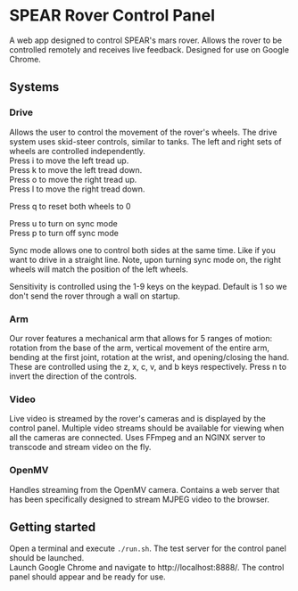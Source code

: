 # SPEAR Rover Control Panel
A web app designed to control SPEAR's mars rover. Allows the rover to be controlled remotely and receives live feedback. Designed for use on Google Chrome.

## Systems
### Drive
Allows the user to control the movement of the rover's wheels.
The drive system uses skid-steer controls, similar to tanks.
The left and right sets of wheels are controlled independently.<br>
Press i to move the left tread up.<br>
Press k to move the left tread down.<br>
Press o to move the right tread up.<br>
Press l to move the right tread down.<br>

Press q to reset both wheels to 0<br>

Press u to turn on sync mode<br>
Press p to turn off sync mode<br>

Sync mode allows one to control both sides at the same time. Like if you want to drive in a straight line. Note, upon turning sync mode on, the right wheels will match the position of the left wheels.

Sensitivity is controlled using the 1-9 keys on the keypad. Default is 1 so we don't send the rover through a wall on startup.

### Arm
Our rover features a mechanical arm that allows for 5 ranges of motion:
rotation from the base of the arm, vertical movement of the entire arm,
bending at the first joint, rotation at the wrist, and opening/closing the hand.
These are controlled using the z, x, c, v, and b keys respectively.
Press n to invert the direction of the controls.

### Video
Live video is streamed by the rover's cameras and is displayed by the control panel.
Multiple video streams should be available for viewing when all the cameras are connected.
Uses FFmpeg and an NGINX server to transcode and stream video on the fly.

### OpenMV
Handles streaming from the OpenMV camera.
Contains a web server that has been specifically designed to stream MJPEG video to the browser.

## Getting started
Open a terminal and execute `./run.sh`. The test server for the control panel should be launched.<br>
Launch Google Chrome and navigate to http://localhost:8888/. The control panel should appear and be ready for use.
